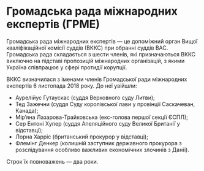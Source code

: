 # Громадська рада міжнародних експертів (ГРМЕ)

Громадська рада міжнародних експертів — це допоміжний орган Вищої кваліфікаційної комісії суддів (ВККС) при обранні суддів ВАС. Громадська рада складається з шести членів, які призначаються ВККС виключно на підставі пропозицій міжнародних організацій, з якими Україна співпрацює у сфері протидії корупції.

ВККС визначилася з іменами членів Громадської ради міжнародних експертів 6 листопада 2018 року. До неї увійшли:
* Аурелійус Гутаускас (суддя Верховного суду Литви);
* Тед Зажечни (суддя Суду королівської лави у провінції Саскачеван, Канада);
* Мір’яна Лазарова-Трайковська (екс-голова першої секції ЄСПЛ);
* Сер Ентоні Хупер (суддя Апеляційного суду Великої Британії у відставці);
* Лорна Харріс (британський прокурор у відставці); 
* Флемінг Денкер (колишній заступник державного прокурора з розслідування особливо важливих економічних злочинів з Данії).

Строк їх повноважень — два роки.

